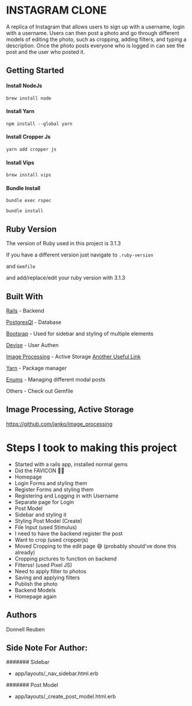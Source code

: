 # INSTAGRAM CLONE 

A replica of Instagram that allows users to sign up with a username, login with a username. Users can then post a photo and go through
different models of editing the photo, such as cropping, adding filters, and typing a description. Once the photo posts everyone who is
logged in can see the post and the user who posted it.


## Getting Started

#### Install NodeJs
``
brew install node
``

#### Install Yarn
``
npm install --global yarn
``

#### Install Cropper Js
``
yarn add cropper js
``

#### Install Vips
``
brew install vips
``

#### Bundle Install
``
bundle exec rspec
``

``
bundle install
``


## Ruby Version
The version of Ruby used in this project is 3.1.3

If you have a different version just navigate to 
``
.ruby-version
``

and
``
Gemfile
``

and add/replace/edit your ruby version with 3.1.3


## Built With
[Rails](https://rubyonrails.org/) - Backend

[PostgresQl](https://www.postgresql.org/download/) - Database

[Bootsrap](https://getbootstrap.com/) - Used for sidebar and styling of multiple elements

[Devise](https://medium.com/@byron.skoutaris/how-to-set-up-devise-gem-a8610be46d83) - User Authen

[Image Processing](https://api.rubyonrails.org/v6.0.2.1/classes/ActiveStorage/Variant.html) - Active Storage
[Another Useful Link](https://github.com/janko/image_processing)

[Yarn](https://classic.yarnpkg.com/lang/en/docs/install/#mac-stable) - Package manager

[Enums](https://blog.saeloun.com/2022/01/05/how-to-use-enums-in-rails/) - Managing different modal posts

Others - Check out Gemfile

## Image Processing, Active Storage 
https://github.com/janko/image_processing

# Steps I took to making this project
- Started with a rails app, installed normal gems
- Did the FAVICON 🙌🏾
- Homepage
- Login Forms and styling them
- Register Forms and styling them
- Registering and Logging in with Username
- Separate page for Login
- Post Model
- Sidebar and styling it
- Styling Post Model (Create)
- File Input (used Stimulus)
- I need to have the backend register the post
- Want to crop (used cropperjs)
- Moved Cropping to the edit page 😅 (probably should've done this already)
- Cropping pictures to function on backend
- Filterss! (used Pixel JS)
- Need to apply filter to photos 
- Saving and applying filters
- Publish the photo 
- Backend Models
- Homepage again



## Authors
Donnell Reuben





## Side Note For Author:

####### Sidebar
- app/layouts/_nav_sidebar.html.erb

####### Post Model
- app/layouts/_create_post_model.html.erb
